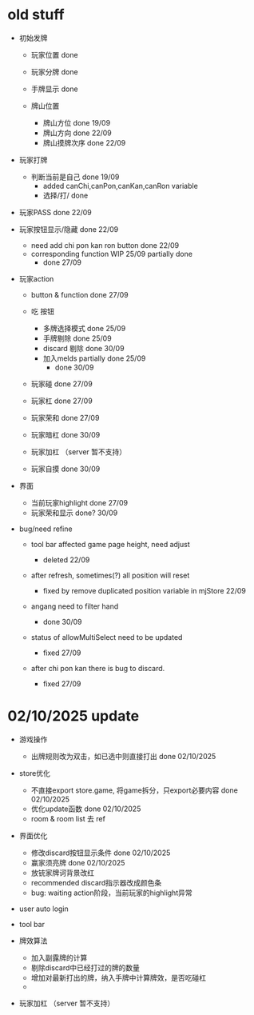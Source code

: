# old stuff
- 初始发牌

  - 玩家位置  done
  - 玩家分牌  done
  - 手牌显示  done

  - 牌山位置
    - 牌山方位  done  19/09
    - 牌山方向  done  22/09
    - 牌山摸牌次序  done  22/09

- 玩家打牌
  - 判断当前是自己  done  19/09
    - added canChi,canPon,canKan,canRon variable
    - 选择/打/  done

- 玩家PASS  done  22/09
- 玩家按钮显示/隐藏 done  22/09
  - need add chi pon kan ron button done  22/09
  - corresponding function  WIP 25/09 partially done
    - done  27/09

- 玩家action
  - button & function done  27/09
  - 吃 按钮
    - 多牌选择模式  done  25/09
    - 手牌剔除  done  25/09
    - discard 剔除  done  30/09
    - 加入melds partially done  25/09
      - done 30/09

  - 玩家碰  done  27/09
  - 玩家杠  done  27/09
  - 玩家荣和  done  27/09
  - 玩家暗杠  done  30/09
  - 玩家加杠 （server 暂不支持）
  - 玩家自摸  done  30/09

- 界面
  - 当前玩家highlight done  27/09
  - 玩家荣和显示  done? 30/09

- bug/need refine
  - tool bar affected game page height, need adjust
    - deleted 22/09
  - after refresh, sometimes(?) all position will reset
    - fixed by remove duplicated position variable in mjStore 22/09

  - angang need to filter hand
    - done  30/09
  - status of allowMultiSelect need to be updated
    - fixed 27/09
  - after chi pon kan there is bug to discard.
    - fixed 27/09


# 02/10/2025 update

- 游戏操作
  - 出牌规则改为双击，如已选中则直接打出  done  02/10/2025

- store优化
  - 不直接export store.game, 将game拆分，只export必要内容 done  02/10/2025
  - 优化update函数  done  02/10/2025
  - room & room list 去 ref

- 界面优化
  - 修改discard按钮显示条件 done  02/10/2025
  - 赢家须亮牌  done  02/10/2025
  - 放铳家牌诃背景改红
  - recommended discard指示器改成颜色条
  - bug:  waiting action阶段，当前玩家的highlight异常

- user auto login

- tool bar


- 牌效算法
  - 加入副露牌的计算
  - 剔除discard中已经打过的牌的数量
  - 增加对最新打出的牌，纳入手牌中计算牌效，是否吃碰杠
  -

- 玩家加杠 （server 暂不支持）
